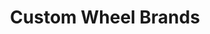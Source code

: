 ---
layout: page
title: Custom Wheel Brands
permalink: /hardware/wheels/brands/
has_children: true
parent: Custom Wheels
---